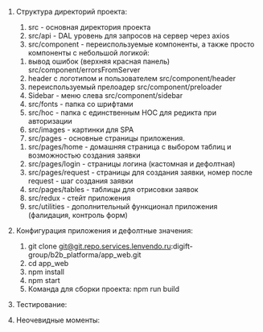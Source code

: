 1. Cтруктура директорий проекта:

    1) src - основная директория проекта
    2) src/api - DAL уровень для запросов на сервер через axios
    3) src/component - переиспользуемые компоненты, а также просто компоненты с небольшой логикой:
    1. вывод ошибок (верхняя красная панель) src/component/errorsFromServer
    2. header с логотипом и пользователем src/component/header
    3. переиспользуемый прелоадер src/component/preloader
    4. Sidebar - меню слева src/component/sidebar
    4) src/fonts - папка со шрифтами
    5) src/hoc - папка с единственным HOC для редикта при авторизации
    6) src/images - картинки для SPA
    7) src/pages - основные страницы приложения.
    1. src/pages/home - домашняя страница с выбором таблиц и возможностью создания заявки
    2. src/pages/login - страницы логина (кастомная и дефолтная)
    3. src/pages/request - страницы для создания заявки, номер после request - шаг создания заявки
    4. src/pages/tables - таблицы для отрисовки заявок
    8) src/redux - стейт приложения
    9) src/utilities - дополнительный функционал приложения (фалидация, контроль форм)

2. Конфигурация приложения и дефолтные значения:
    1) git clone git@git.repo.services.lenvendo.ru:digift-group/b2b_platforma/app_web.git
    2) cd app_web
    3) npm install
    4) npm start
    5) Команда для сборки проекта: npm run build

3. Тестирование:

4. Неочевидные моменты:
